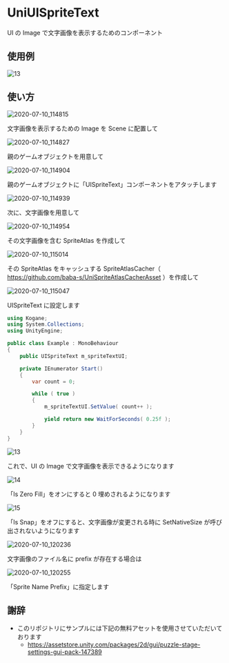 # UniUISpriteText

UI の Image で文字画像を表示するためのコンポーネント 

## 使用例

![13](https://user-images.githubusercontent.com/6134875/87111101-8a104000-c2a3-11ea-9c14-fcb8c9b89032.gif)

## 使い方

![2020-07-10_114815](https://user-images.githubusercontent.com/6134875/87111119-92687b00-c2a3-11ea-958e-769288f160dc.png)

文字画像を表示するための Image を Scene に配置して  

![2020-07-10_114827](https://user-images.githubusercontent.com/6134875/87111124-93011180-c2a3-11ea-9d30-93fec89d575c.png)

親のゲームオブジェクトを用意して  

![2020-07-10_114904](https://user-images.githubusercontent.com/6134875/87111125-9399a800-c2a3-11ea-8630-838269633efb.png)

親のゲームオブジェクトに「UISpriteText」コンポーネントをアタッチします  

![2020-07-10_114939](https://user-images.githubusercontent.com/6134875/87111129-94323e80-c2a3-11ea-8abd-6c3403030f50.png)

次に、文字画像を用意して  

![2020-07-10_114954](https://user-images.githubusercontent.com/6134875/87111132-94323e80-c2a3-11ea-922a-c1642f938ace.png)

その文字画像を含む SpriteAtlas を作成して  

![2020-07-10_115014](https://user-images.githubusercontent.com/6134875/87111136-94cad500-c2a3-11ea-9102-7ef0db47d2da.png)

その SpriteAtlas をキャッシュする SpriteAtlasCacher（ https://github.com/baba-s/UniSpriteAtlasCacherAsset ）を作成して

![2020-07-10_115047](https://user-images.githubusercontent.com/6134875/87111137-94cad500-c2a3-11ea-86d7-80fa22fc94e4.png)

UISpriteText に設定します  

```cs
using Kogane;
using System.Collections;
using UnityEngine;

public class Example : MonoBehaviour
{
    public UISpriteText m_spriteTextUI;

    private IEnumerator Start()
    {
        var count = 0;

        while ( true )
        {
            m_spriteTextUI.SetValue( count++ );

            yield return new WaitForSeconds( 0.25f );
        }
    }
}
```

![13](https://user-images.githubusercontent.com/6134875/87111101-8a104000-c2a3-11ea-9c14-fcb8c9b89032.gif)

これで、UI の Image で文字画像を表示できるようになります  

![14](https://user-images.githubusercontent.com/6134875/87111105-8b416d00-c2a3-11ea-8f17-4f6dcf5bb6e3.gif)

「Is Zero Fill」をオンにすると 0 埋めされるようになります  

![15](https://user-images.githubusercontent.com/6134875/87111108-8c729a00-c2a3-11ea-8cc4-32880bb4c796.gif)

「Is Snap」をオフにすると、文字画像が変更される時に SetNativeSize が呼び出されないようになります  

![2020-07-10_120236](https://user-images.githubusercontent.com/6134875/87111837-4c141b80-c2a5-11ea-954c-42c622c54d08.png)

文字画像のファイル名に prefix が存在する場合は  

![2020-07-10_120255](https://user-images.githubusercontent.com/6134875/87111838-4d454880-c2a5-11ea-9f02-45252c073bda.png)

「Sprite Name Prefix」に指定します  

## 謝辞

* このリポジトリにサンプルには下記の無料アセットを使用させていただいております  
    * https://assetstore.unity.com/packages/2d/gui/puzzle-stage-settings-gui-pack-147389

